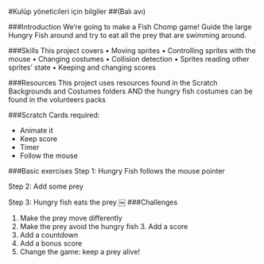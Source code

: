 #Kulüp yöneticileri için bilgiler
##(Balı avı)

###Introduction
We’re going to make a Fish Chomp game! Guide the large Hungry Fish around and try to eat all the prey that are swimming around.

###Skills
This project covers
• Moving sprites
• Controlling sprites with the mouse • Changing costumes
• Collision detection
• Sprites reading other sprites’ state • Keeping and changing scores

###Resources
This project uses resources found in the Scratch Backgrounds and Costumes folders AND the hungry fish costumes can be found in the volunteers packs

###Scratch Cards required:
* Animate it
* Keep score
* Timer
* Follow the mouse

###Basic exercises
Step 1: Hungry Fish follows the mouse pointer 

Step 2: Add some prey

Step 3: Hungry fish eats the prey
￼
###Challenges
1. Make the prey move differently
2. Make the prey avoid the hungry fish 3. Add a score
4. Add a countdown
5. Add a bonus score
6. Change the game: keep a prey alive!
